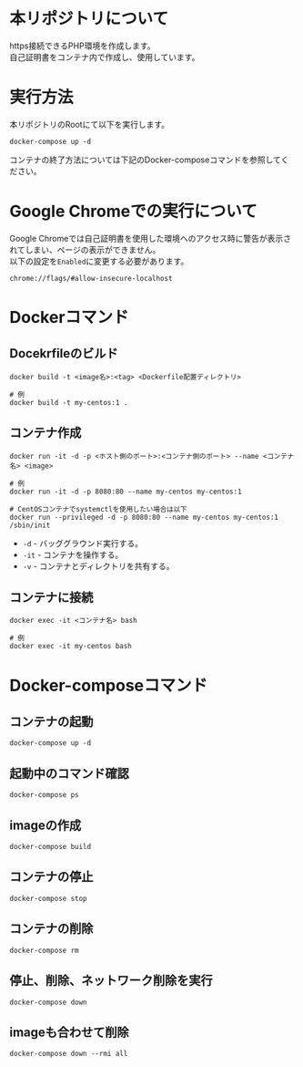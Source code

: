 # 本リポジトリについて
https接続できるPHP環境を作成します。  
自己証明書をコンテナ内で作成し、使用しています。

# 実行方法
本リポジトリのRootにて以下を実行します。
```shell
docker-compose up -d
```

コンテナの終了方法については下記のDocker-composeコマンドを参照してください。

# Google Chromeでの実行について
Google Chromeでは自己証明書を使用した環境へのアクセス時に警告が表示されてしまい、ページの表示ができません。  
以下の設定を`Enabled`に変更する必要があります。

```
chrome://flags/#allow-insecure-localhost
```

# Dockerコマンド
## Docekrfileのビルド
```shell
docker build -t <image名>:<tag> <Dockerfile配置ディレクトリ>

# 例
docker build -t my-centos:1 .
```

## コンテナ作成
```shell
docker run -it -d -p <ホスト側のポート>:<コンテナ側のポート> --name <コンテナ名> <image>

# 例
docker run -it -d -p 8080:80 --name my-centos my-centos:1

# CentOSコンテナでsystemctlを使用したい場合は以下
docker run --privileged -d -p 8080:80 --name my-centos my-centos:1 /sbin/init 
```

* `-d` - バッググラウンド実行する。
* `-it` - コンテナを操作する。
* `-v` - コンテナとディレクトリを共有する。


## コンテナに接続
```shell
docker exec -it <コンテナ名> bash

# 例
docker exec -it my-centos bash
```

# Docker-composeコマンド

## コンテナの起動
```shell
docker-compose up -d
```

## 起動中のコマンド確認
```shell
docker-compose ps
```

## imageの作成
```shell
docker-compose build
```

## コンテナの停止
```shell
docker-compose stop
```

## コンテナの削除
```shell
docker-compose rm
```

## 停止、削除、ネットワーク削除を実行
``` shell
docker-compose down
```

## imageも合わせて削除
```shell
docker-compose down --rmi all
```
